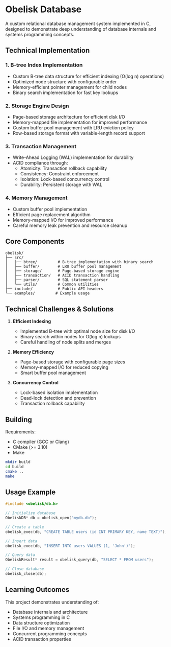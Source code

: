 # Obelisk Database

A custom relational database management system implemented in C, designed to demonstrate deep understanding of database internals and systems programming concepts.

## Technical Implementation

### 1. B-tree Index Implementation
- Custom B-tree data structure for efficient indexing (O(log n) operations)
- Optimized node structure with configurable order
- Memory-efficient pointer management for child nodes
- Binary search implementation for fast key lookups

### 2. Storage Engine Design
- Page-based storage architecture for efficient disk I/O
- Memory-mapped file implementation for improved performance
- Custom buffer pool management with LRU eviction policy
- Row-based storage format with variable-length record support

### 3. Transaction Management
- Write-Ahead Logging (WAL) implementation for durability
- ACID compliance through:
  - Atomicity: Transaction rollback capability
  - Consistency: Constraint enforcement
  - Isolation: Lock-based concurrency control
  - Durability: Persistent storage with WAL

### 4. Memory Management
- Custom buffer pool implementation
- Efficient page replacement algorithm
- Memory-mapped I/O for improved performance
- Careful memory leak prevention and resource cleanup

## Core Components

```
obelisk/
├── src/
│   ├── btree/         # B-tree implementation with binary search
│   ├── buffer/        # LRU buffer pool management
│   ├── storage/       # Page-based storage engine
│   ├── transaction/   # ACID transaction handling
│   ├── parser/        # SQL statement parser
│   └── utils/         # Common utilities
├── include/           # Public API headers
└── examples/         # Example usage
```

## Technical Challenges & Solutions

1. **Efficient Indexing**
   - Implemented B-tree with optimal node size for disk I/O
   - Binary search within nodes for O(log n) lookups
   - Careful handling of node splits and merges

2. **Memory Efficiency**
   - Page-based storage with configurable page sizes
   - Memory-mapped I/O for reduced copying
   - Smart buffer pool management

3. **Concurrency Control**
   - Lock-based isolation implementation
   - Dead-lock detection and prevention
   - Transaction rollback capability

## Building

Requirements:
- C compiler (GCC or Clang)
- CMake (>= 3.10)
- Make

```bash
mkdir build
cd build
cmake ..
make
```

## Usage Example

```c
#include <obelisk/db.h>

// Initialize database
ObeliskDB* db = obelisk_open("mydb.db");

// Create a table
obelisk_exec(db, "CREATE TABLE users (id INT PRIMARY KEY, name TEXT)");

// Insert data
obelisk_exec(db, "INSERT INTO users VALUES (1, 'John')");

// Query data
ObeliskResult* result = obelisk_query(db, "SELECT * FROM users");

// Close database
obelisk_close(db);
```

## Learning Outcomes

This project demonstrates understanding of:
- Database internals and architecture
- Systems programming in C
- Data structure optimization
- File I/O and memory management
- Concurrent programming concepts
- ACID transaction properties

